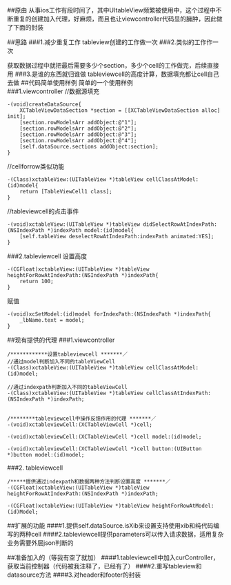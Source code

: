 
##原由
从事ios工作有段时间了，其中UItableView频繁被使用中，这个过程中不断重复的创建加入代理，好麻烦，而且也让viewcontroller代码显的臃肿，因此做了下面的封装

##思路
###1.减少重复工作
tableview创建的工作做一次
###2.类似的工作作一次

获取数据过程中就把最后需要多少个section，多少个cell的工作做完，后续直接用
###3.是谁的东西就归谁做
tableviewcell的高度计算，数据填充都让cell自己去做
##代码简单使用样例
简单的一个使用样例</br>
###1.viewcontroller
//数据源填充

```
-(void)createDataSource{
    XCTableViewDataSection *section = [[XCTableViewDataSection alloc] init];
    [section.rowModelsArr addObject:@"1"];
    [section.rowModelsArr addObject:@"2"];
    [section.rowModelsArr addObject:@"3"];
    [section.rowModelsArr addObject:@"4"];
    [self.dataSource.sections addObject:section];
}
```

//cellforrow类似功能

```
-(Class)xctableView:(UITableView *)tableView cellClassAtModel:(id)model{
    return [TableViewCell1 class];
}
```

//tableviewcell的点击事件

```
-(void)xctableView:(UITableView *)tableView didSelectRowAtIndexPath:(NSIndexPath *)indexPath model:(id)model{
    [self.tableView deselectRowAtIndexPath:indexPath animated:YES];
}
```
###2.tableviewcell
设置高度

```
-(CGFloat)xctableView:(UITableView *)tableView heightForRowAtIndexPath:(NSIndexPath *)indexPath{
    return 100;
}
```
赋值

```
-(void)xcSetModel:(id)model forIndexPath:(NSIndexPath *)indexPath{
    _lbName.text = model;
}
```

##现有提供的代理
###1.viewcontroller
```
/************设置tableviewcell *******／
//通过model判断加入不同的tableViewCell
-(Class)xctableView:(UITableView *)tableView cellClassAtModel:(id)model;

//通过indexpath判断加入不同的tableViewCell
-(Class)xctableView:(UITableView *)tableView cellClassAtIndexPath:(NSIndexPath *)indexPath;


/********tableviewcell中操作反馈作用的代理 *******／
-(void)xctableviewCell:(XCTableViewCell *)cell;

-(void)xctableviewCell:(XCTableViewCell *)cell model:(id)model;

-(void)xctableviewCell:(XCTableViewCell *)cell button:(UIButton *)button model:(id)model;
```
###2. tableviewcell
```
/*****提供通过indexpath和数据两种方法判断设置高度 *******／
-(CGFloat)xctableView:(UITableView *)tableView heightForRowAtIndexPath:(NSIndexPath *)indexPath;

-(CGFloat)xctableView:(UITableView *)tableView heightForRowAtModel:(id)Model;

```

##扩展的功能
####1.提供self.dataSource.isXib来设置支持使用xib和纯代码编写的两种cell
####2.tableviewcell提供parameters可以传入请求数据，适用复杂业务需要外层json判断的

##准备加入的（等我有空了就加）
####1.tableviewcell中加入curController，获取当前控制器（代码被我注释了，已经有了）
####2.重写tableview和datasource方法
####3.对header和footer的封装
